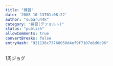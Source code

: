 ```yaml
---
title: "練習"
date: '2008-10-13T01:08:22'
author: "subaru44k"
category: "練習(デフォルト)"
status: "publish"
allowComments: true
convertBreaks: false
entryHash: "921136c73768058d4ef9f7107e6d6c96"
---
```

1周ジョグ
